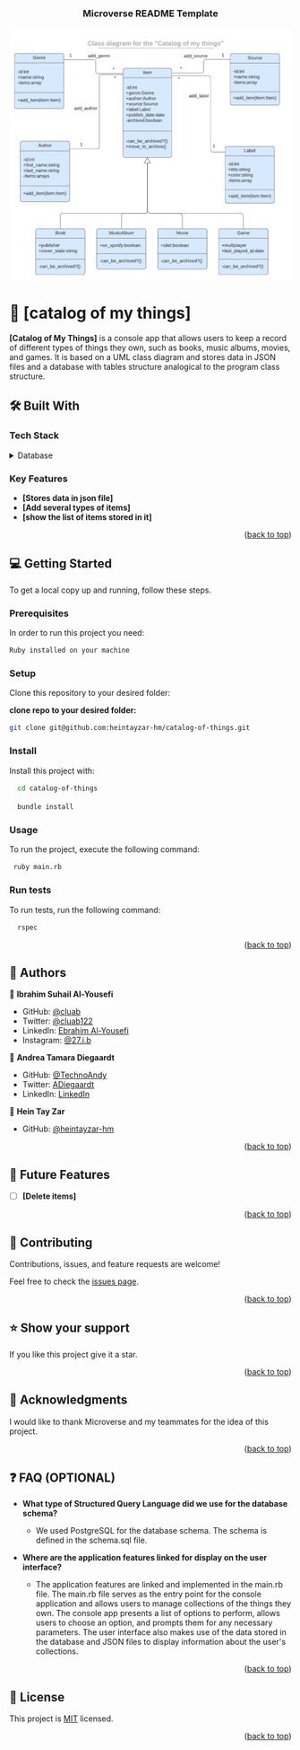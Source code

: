 <a name="readme-top"></a>

<!--
HOW TO USE:
This is an example of how you may give instructions on setting up your project locally.

Modify this file to match your project and remove sections that don't apply.

REQUIRED SECTIONS:
- Table of Contents
- About the Project
  - Built With
  - Live Demo
- Getting Started
- Authors
- Future Features
- Contributing
- Show your support
- Acknowledgements
- License

OPTIONAL SECTIONS:
- FAQ

After you're finished please remove all the comments and instructions!
-->

<div align="center">
  <!-- You are encouraged to replace this logo with your own! Otherwise you can also remove it. -->
  <h3><b>Microverse README Template</b></h3>


  <img src="catalog_of_my_things.png" alt="logo" width="700"  height="auto" />
  <br/>

  

</div>


# 📖 [catalog of my things] <a name="about-project"></a>

**[Catalog of My Things]** is a console app that allows users to keep a record of different types of things they own, such as books, music albums, movies, and games. It is based on a UML class diagram and stores data in JSON files and a database with tables structure analogical to the program class structure.

## 🛠 Built With <a name="built-with"></a>

### Tech Stack <a name="tech-stack"></a>


<details>
<summary>Database</summary>
  <ul>
    <li><a href="https://www.ruby-lang.org/en/">Ruby</a></li>
    <li><a href="https://www.postgresql.org/">PostgreSQL</a></li>
  </ul>
</details>

<!-- Features -->

### Key Features <a name="key-features"></a>


- **[Stores data in json file]**
- **[Add several types of items]**
- **[show the list of items stored in it]**

<p align="right">(<a href="#readme-top">back to top</a>)</p>


## 💻 Getting Started <a name="getting-started"></a>


To get a local copy up and running, follow these steps.

### Prerequisites

In order to run this project you need:

```sh
Ruby installed on your machine
```

### Setup

Clone this repository to your desired folder:

**clone repo to your desired folder:**

```sh
git clone git@github.com:heintayzar-hm/catalog-of-things.git
```

### Install

Install this project with:

```sh
  cd catalog-of-things

  bundle install
```


### Usage

To run the project, execute the following command:


```sh
 ruby main.rb
```


### Run tests

To run tests, run the following command:

```sh
  rspec
```

<!--
Example command:


--->


<p align="right">(<a href="#readme-top">back to top</a>)</p>

<!-- AUTHORS -->


## 👥 Authors <a name="authors"></a>

👤 **Ibrahim Suhail Al-Yousefi**

- GitHub: [@cluab](https://github.com/Cluab)
- Twitter: [@cluab122](https://twitter.com/cluab122)
- LinkedIn: [Ebrahim Al-Yousefi](https://www.linkedin.com/in/ebrahim-alyousefi/)
- Instagram: [@27.i.b](https://www.instagram.com/27.i.b/)

👤 **Andrea Tamara Diegaardt**

- GitHub: [@TechnoAndy](https://github.com/TechnoAndy)
- Twitter: [ADiegaardt](https://twitter.com/ADiegaardt)
- LinkedIn: [LinkedIn](https://www.linkedin.com/in/andy-diegaardt/)

👤 **Hein Tay Zar**

- GitHub: [@heintayzar-hm](https://github.com/heintayzar-hm)


<p align="right">(<a href="#readme-top">back to top</a>)</p>

<!-- FUTURE FEATURES -->

## 🔭 Future Features <a name="future-features"></a>


- [ ] **[Delete items]**

<p align="right">(<a href="#readme-top">back to top</a>)</p>

<!-- CONTRIBUTING -->

## 🤝 Contributing <a name="contributing"></a>

Contributions, issues, and feature requests are welcome!

Feel free to check the [issues page](https://github.com/heintayzar-hm/catalog-of-things/issues).

<p align="right">(<a href="#readme-top">back to top</a>)</p>

<!-- SUPPORT -->

## ⭐️ Show your support <a name="support"></a>


If you like this project give it a star.

<p align="right">(<a href="#readme-top">back to top</a>)</p>

<!-- ACKNOWLEDGEMENTS -->

## 🙏 Acknowledgments <a name="acknowledgements"></a>


I would like to thank Microverse and my teammates for the idea of this project.

<p align="right">(<a href="#readme-top">back to top</a>)</p>

<!-- FAQ (optional) -->

## ❓ FAQ (OPTIONAL) <a name="faq"></a>

- **What type of Structured Query Language did we use for the database schema?**

  - We used PostgreSQL for the database schema. The schema is defined in the schema.sql file.

- **Where are the application features linked for display on the user interface?**

  - The application features are linked and implemented in the main.rb file. The main.rb file serves as the entry point for the console application and allows users to manage collections of the things they own. The console app presents a list of options to perform, allows users to choose an option, and prompts them for any necessary parameters. The user interface also makes use of the data stored in the database and JSON files to display information about the user's collections.

<p align="right">(<a href="#readme-top">back to top</a>)</p>

<!-- LICENSE -->

## 📝 License <a name="license"></a>

This project is [MIT](./License) licensed.


<p align="right">(<a href="#readme-top">back to top</a>)</p>
